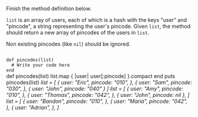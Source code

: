 Finish the method definition below.

`list` is an array of users, each of which is a hash with the keys "user" and "pincode", a string representing the user's pincode. Given `list`, the method should return a new array of pincodes of the users in `list`.

Non existing pincodes (like `nil`) should be ignored.


<codeblock language="ruby" type="exercise" testMode="multipleInput">
<code>
def pincodes(list)
  # Write your code here
end
</code>

<solution>
def pincodes(list)
  list.map { |user| user[:pincode] }.compact
end
</solution>

<testcases>
<caller>
puts pincodes(list)
</caller>
<testcase>
<i>
list = [
  {
    user: "Eric",
    pincode: "010",
  },
  {
    user: "Sam",
    pincode: "030",
  },
  {
    user: "John",
    pincode: "040"
  }
]
</i>
</testcase>
<testcase>
<i>
list = [
  {
    user: "Amy",
    pincode: "010",
  },
  {
    user: "Thomas",
    pincode: "042",
  },
  {
    user: "John",
    pincode: nil
  },
]
</i>
</testcase>
<testcase>
<i>
list = [
  {
    user: "Bandon",
    pincode: "010",
  },
  {
    user: "Maria",
    pincode: "042",
  },
  {
    user: "Adrian",
  },
]
</i>
</testcase>
</testcases>
</codeblock>
